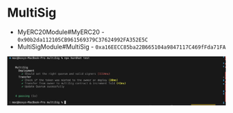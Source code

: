 # MultiSig

- MyERC20Module#MyERC20 - `0x90b2da112105CB961569379C37624992FA352E5C`
- MultiSigModule#MultiSig - `0xa16EECC85ba22B665104a9847117C469fFda71FA`


![Testing](./text.png)